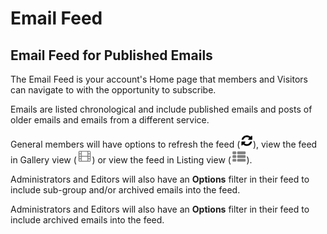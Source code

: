 # Email Feed

<span id="gv-4feed-1feedIntro"></span>
## Email Feed for Published Emails

The Email Feed is your account's Home page that members and Visitors
can navigate to with the opportunity to subscribe.  

Emails are listed 
chronological and include published emails and posts of older emails and emails from a different service.

General members will have options to refresh the feed (<img src="/docimages/refresh-feed-icon.png" height="22">), view the feed in Gallery view (<img src="/docimages/gallery-view-feed-icon.png" height="22">) or view the feed in Listing view (<img src="/docimages/listing-view-icon.png" height="22">).

<span class="sub g4s">

Administrators and Editors will also have an **Options** filter in their feed to include sub-group and/or archived emails into the feed.

</span> <!-- sub g4s -->

<span class="free">
  
Administrators and Editors will also have an **Options** filter in their feed to include archived emails into the feed.

</span> <!-- free -->

